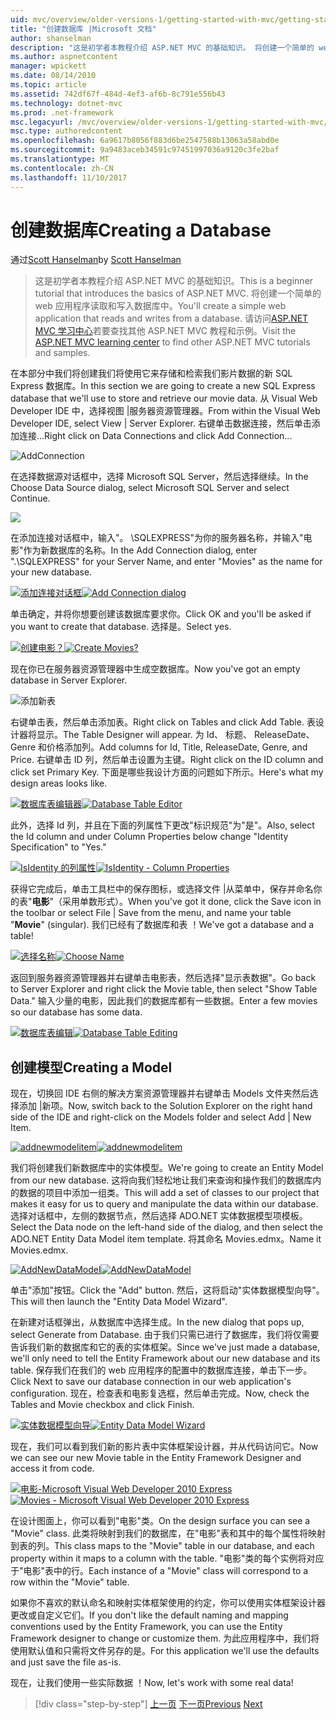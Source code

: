 ```yaml
---
uid: mvc/overview/older-versions-1/getting-started-with-mvc/getting-started-with-mvc-part4
title: "创建数据库 |Microsoft 文档"
author: shanselman
description: "这是初学者本教程介绍 ASP.NET MVC 的基础知识。 将创建一个简单的 web 应用程序读取和写入数据库中。"
ms.author: aspnetcontent
manager: wpickett
ms.date: 08/14/2010
ms.topic: article
ms.assetid: 742df67f-484d-4ef3-af6b-8c791e556b43
ms.technology: dotnet-mvc
ms.prod: .net-framework
msc.legacyurl: /mvc/overview/older-versions-1/getting-started-with-mvc/getting-started-with-mvc-part4
msc.type: authoredcontent
ms.openlocfilehash: 6a9617b8056f883d6be2547588b13063a58abd0e
ms.sourcegitcommit: 9a9483aceb34591c97451997036a9120c3fe2baf
ms.translationtype: MT
ms.contentlocale: zh-CN
ms.lasthandoff: 11/10/2017
---
```

<a name="creating-a-database"></a><span data-ttu-id="73e89-104">创建数据库</span><span class="sxs-lookup"><span data-stu-id="73e89-104">Creating a Database</span></span>
====================
<span data-ttu-id="73e89-105">通过[Scott Hanselman](https://github.com/shanselman)</span><span class="sxs-lookup"><span data-stu-id="73e89-105">by [Scott Hanselman](https://github.com/shanselman)</span></span>

> <span data-ttu-id="73e89-106">这是初学者本教程介绍 ASP.NET MVC 的基础知识。</span><span class="sxs-lookup"><span data-stu-id="73e89-106">This is a beginner tutorial that introduces the basics of ASP.NET MVC.</span></span> <span data-ttu-id="73e89-107">将创建一个简单的 web 应用程序读取和写入数据库中。</span><span class="sxs-lookup"><span data-stu-id="73e89-107">You'll create a simple web application that reads and writes from a database.</span></span> <span data-ttu-id="73e89-108">请访问[ASP.NET MVC 学习中心](../../../index.md)若要查找其他 ASP.NET MVC 教程和示例。</span><span class="sxs-lookup"><span data-stu-id="73e89-108">Visit the [ASP.NET MVC learning center](../../../index.md) to find other ASP.NET MVC tutorials and samples.</span></span>


<span data-ttu-id="73e89-109">在本部分中我们将创建我们将使用它来存储和检索我们影片数据的新 SQL Express 数据库。</span><span class="sxs-lookup"><span data-stu-id="73e89-109">In this section we are going to create a new SQL Express database that we'll use to store and retrieve our movie data.</span></span> <span data-ttu-id="73e89-110">从 Visual Web Developer IDE 中，选择视图 |服务器资源管理器。</span><span class="sxs-lookup"><span data-stu-id="73e89-110">From within the Visual Web Developer IDE, select View | Server Explorer.</span></span> <span data-ttu-id="73e89-111">右键单击数据连接，然后单击添加连接...</span><span class="sxs-lookup"><span data-stu-id="73e89-111">Right click on Data Connections and click Add Connection...</span></span>

![AddConnection](getting-started-with-mvc-part4/_static/image1.png)

<span data-ttu-id="73e89-113">在选择数据源对话框中，选择 Microsoft SQL Server，然后选择继续。</span><span class="sxs-lookup"><span data-stu-id="73e89-113">In the Choose Data Source dialog, select Microsoft SQL Server and select Continue.</span></span>

![](getting-started-with-mvc-part4/_static/image2.png)

<span data-ttu-id="73e89-114">在添加连接对话框中，输入"。 \SQLEXPRESS"为你的服务器名称，并输入"电影"作为新数据库的名称。</span><span class="sxs-lookup"><span data-stu-id="73e89-114">In the Add Connection dialog, enter ".\SQLEXPRESS" for your Server Name, and enter "Movies" as the name for your new database.</span></span>

<span data-ttu-id="73e89-115">[![添加连接对话框](getting-started-with-mvc-part4/_static/image4.png)](getting-started-with-mvc-part4/_static/image3.png)</span><span class="sxs-lookup"><span data-stu-id="73e89-115">[![Add Connection dialog](getting-started-with-mvc-part4/_static/image4.png)](getting-started-with-mvc-part4/_static/image3.png)</span></span>

<span data-ttu-id="73e89-116">单击确定，并将你想要创建该数据库要求你。</span><span class="sxs-lookup"><span data-stu-id="73e89-116">Click OK and you'll be asked if you want to create that database.</span></span> <span data-ttu-id="73e89-117">选择是。</span><span class="sxs-lookup"><span data-stu-id="73e89-117">Select yes.</span></span>

<span data-ttu-id="73e89-118">[![创建电影？](getting-started-with-mvc-part4/_static/image6.png)](getting-started-with-mvc-part4/_static/image5.png)</span><span class="sxs-lookup"><span data-stu-id="73e89-118">[![Create Movies?](getting-started-with-mvc-part4/_static/image6.png)](getting-started-with-mvc-part4/_static/image5.png)</span></span>

<span data-ttu-id="73e89-119">现在你已在服务器资源管理器中生成空数据库。</span><span class="sxs-lookup"><span data-stu-id="73e89-119">Now you've got an empty database in Server Explorer.</span></span>

![添加新表](getting-started-with-mvc-part4/_static/image7.png)

<span data-ttu-id="73e89-121">右键单击表，然后单击添加表。</span><span class="sxs-lookup"><span data-stu-id="73e89-121">Right click on Tables and click Add Table.</span></span> <span data-ttu-id="73e89-122">表设计器将显示。</span><span class="sxs-lookup"><span data-stu-id="73e89-122">The Table Designer will appear.</span></span> <span data-ttu-id="73e89-123">为 Id、 标题、 ReleaseDate、 Genre 和价格添加列。</span><span class="sxs-lookup"><span data-stu-id="73e89-123">Add columns for Id, Title, ReleaseDate, Genre, and Price.</span></span> <span data-ttu-id="73e89-124">右键单击 ID 列，然后单击设置为主键。</span><span class="sxs-lookup"><span data-stu-id="73e89-124">Right click on the ID column and click set Primary Key.</span></span> <span data-ttu-id="73e89-125">下面是哪些我设计方面的问题如下所示。</span><span class="sxs-lookup"><span data-stu-id="73e89-125">Here's what my design areas looks like.</span></span>

<span data-ttu-id="73e89-126">[![数据库表编辑器](getting-started-with-mvc-part4/_static/image9.png)](getting-started-with-mvc-part4/_static/image8.png)</span><span class="sxs-lookup"><span data-stu-id="73e89-126">[![Database Table Editor](getting-started-with-mvc-part4/_static/image9.png)](getting-started-with-mvc-part4/_static/image8.png)</span></span>

<span data-ttu-id="73e89-127">此外，选择 Id 列，并且在下面的列属性下更改"标识规范"为"是"。</span><span class="sxs-lookup"><span data-stu-id="73e89-127">Also, select the Id column and under Column Properties below change "Identity Specification" to "Yes."</span></span>

<span data-ttu-id="73e89-128">[![IsIdentity 的列属性](getting-started-with-mvc-part4/_static/image11.png)](getting-started-with-mvc-part4/_static/image10.png)</span><span class="sxs-lookup"><span data-stu-id="73e89-128">[![IsIdentity - Column Properties](getting-started-with-mvc-part4/_static/image11.png)](getting-started-with-mvc-part4/_static/image10.png)</span></span>

<span data-ttu-id="73e89-129">获得它完成后，单击工具栏中的保存图标，或选择文件 |从菜单中，保存并命名你的表"**电影**"（采用单数形式）。</span><span class="sxs-lookup"><span data-stu-id="73e89-129">When you've got it done, click the Save icon in the toolbar or select File | Save from the menu, and name your table "**Movie**" (singular).</span></span> <span data-ttu-id="73e89-130">我们已经有了数据库和表 ！</span><span class="sxs-lookup"><span data-stu-id="73e89-130">We've got a database and a table!</span></span>

<span data-ttu-id="73e89-131">[![选择名称](getting-started-with-mvc-part4/_static/image13.png)](getting-started-with-mvc-part4/_static/image12.png)</span><span class="sxs-lookup"><span data-stu-id="73e89-131">[![Choose Name](getting-started-with-mvc-part4/_static/image13.png)](getting-started-with-mvc-part4/_static/image12.png)</span></span>

<span data-ttu-id="73e89-132">返回到服务器资源管理器并右键单击电影表，然后选择"显示表数据"。</span><span class="sxs-lookup"><span data-stu-id="73e89-132">Go back to Server Explorer and right click the Movie table, then select "Show Table Data."</span></span> <span data-ttu-id="73e89-133">输入少量的电影，因此我们的数据库都有一些数据。</span><span class="sxs-lookup"><span data-stu-id="73e89-133">Enter a few movies so our database has some data.</span></span>

<span data-ttu-id="73e89-134">[![数据库表编辑](getting-started-with-mvc-part4/_static/image15.png)](getting-started-with-mvc-part4/_static/image14.png)</span><span class="sxs-lookup"><span data-stu-id="73e89-134">[![Database Table Editing](getting-started-with-mvc-part4/_static/image15.png)](getting-started-with-mvc-part4/_static/image14.png)</span></span>

## <a name="creating-a-model"></a><span data-ttu-id="73e89-135">创建模型</span><span class="sxs-lookup"><span data-stu-id="73e89-135">Creating a Model</span></span>

<span data-ttu-id="73e89-136">现在，切换回 IDE 右侧的解决方案资源管理器并右键单击 Models 文件夹然后选择添加 |新项。</span><span class="sxs-lookup"><span data-stu-id="73e89-136">Now, switch back to the Solution Explorer on the right hand side of the IDE and right-click on the Models folder and select Add | New Item.</span></span>

<span data-ttu-id="73e89-137">[![addnewmodelitem](getting-started-with-mvc-part4/_static/image17.png)](getting-started-with-mvc-part4/_static/image16.png)</span><span class="sxs-lookup"><span data-stu-id="73e89-137">[![addnewmodelitem](getting-started-with-mvc-part4/_static/image17.png)](getting-started-with-mvc-part4/_static/image16.png)</span></span>

<span data-ttu-id="73e89-138">我们将创建我们新数据库中的实体模型。</span><span class="sxs-lookup"><span data-stu-id="73e89-138">We're going to create an Entity Model from our new database.</span></span> <span data-ttu-id="73e89-139">这将向我们轻松地让我们来查询和操作我们的数据库内的数据的项目中添加一组类。</span><span class="sxs-lookup"><span data-stu-id="73e89-139">This will add a set of classes to our project that makes it easy for us to query and manipulate the data within our database.</span></span> <span data-ttu-id="73e89-140">选择对话框中，左侧的数据节点，然后选择 ADO.NET 实体数据模型项模板。</span><span class="sxs-lookup"><span data-stu-id="73e89-140">Select the Data node on the left-hand side of the dialog, and then select the ADO.NET Entity Data Model item template.</span></span> <span data-ttu-id="73e89-141">将其命名 Movies.edmx。</span><span class="sxs-lookup"><span data-stu-id="73e89-141">Name it Movies.edmx.</span></span>

<span data-ttu-id="73e89-142">[![AddNewDataModel](getting-started-with-mvc-part4/_static/image19.png)](getting-started-with-mvc-part4/_static/image18.png)</span><span class="sxs-lookup"><span data-stu-id="73e89-142">[![AddNewDataModel](getting-started-with-mvc-part4/_static/image19.png)](getting-started-with-mvc-part4/_static/image18.png)</span></span>

<span data-ttu-id="73e89-143">单击"添加"按钮。</span><span class="sxs-lookup"><span data-stu-id="73e89-143">Click the "Add" button.</span></span> <span data-ttu-id="73e89-144">然后，这将启动"实体数据模型向导"。</span><span class="sxs-lookup"><span data-stu-id="73e89-144">This will then launch the "Entity Data Model Wizard".</span></span>

<span data-ttu-id="73e89-145">在新建对话框弹出，从数据库中选择生成。</span><span class="sxs-lookup"><span data-stu-id="73e89-145">In the new dialog that pops up, select Generate from Database.</span></span> <span data-ttu-id="73e89-146">由于我们只需已进行了数据库，我们将仅需要告诉我们新的数据库和它的表的实体框架。</span><span class="sxs-lookup"><span data-stu-id="73e89-146">Since we've just made a database, we'll only need to tell the Entity Framework about our new database and its table.</span></span> <span data-ttu-id="73e89-147">保存我们在我们的 web 应用程序的配置中的数据库连接，单击下一步。</span><span class="sxs-lookup"><span data-stu-id="73e89-147">Click Next to save our database connection in our web application's configuration.</span></span> <span data-ttu-id="73e89-148">现在，检查表和电影复选框，然后单击完成。</span><span class="sxs-lookup"><span data-stu-id="73e89-148">Now, check the Tables and Movie checkbox and click Finish.</span></span>

<span data-ttu-id="73e89-149">[![实体数据模型向导](getting-started-with-mvc-part4/_static/image21.png)](getting-started-with-mvc-part4/_static/image20.png)</span><span class="sxs-lookup"><span data-stu-id="73e89-149">[![Entity Data Model Wizard](getting-started-with-mvc-part4/_static/image21.png)](getting-started-with-mvc-part4/_static/image20.png)</span></span>

<span data-ttu-id="73e89-150">现在，我们可以看到我们新的影片表中实体框架设计器，并从代码访问它。</span><span class="sxs-lookup"><span data-stu-id="73e89-150">Now we can see our new Movie table in the Entity Framework Designer and access it from code.</span></span>

<span data-ttu-id="73e89-151">[![电影-Microsoft Visual Web Developer 2010 Express](getting-started-with-mvc-part4/_static/image23.png)](getting-started-with-mvc-part4/_static/image22.png)</span><span class="sxs-lookup"><span data-stu-id="73e89-151">[![Movies - Microsoft Visual Web Developer 2010 Express](getting-started-with-mvc-part4/_static/image23.png)](getting-started-with-mvc-part4/_static/image22.png)</span></span>

<span data-ttu-id="73e89-152">在设计图面上，你可以看到"电影"类。</span><span class="sxs-lookup"><span data-stu-id="73e89-152">On the design surface you can see a "Movie" class.</span></span> <span data-ttu-id="73e89-153">此类将映射到我们的数据库，在"电影"表和其中的每个属性将映射到表的列。</span><span class="sxs-lookup"><span data-stu-id="73e89-153">This class maps to the "Movie" table in our database, and each property within it maps to a column with the table.</span></span> <span data-ttu-id="73e89-154">"电影"类的每个实例将对应于"电影"表中的行。</span><span class="sxs-lookup"><span data-stu-id="73e89-154">Each instance of a "Movie" class will correspond to a row within the "Movie" table.</span></span>

<span data-ttu-id="73e89-155">如果你不喜欢的默认命名和映射实体框架使用的约定，你可以使用实体框架设计器更改或自定义它们。</span><span class="sxs-lookup"><span data-stu-id="73e89-155">If you don't like the default naming and mapping conventions used by the Entity Framework, you can use the Entity Framework designer to change or customize them.</span></span> <span data-ttu-id="73e89-156">为此应用程序中，我们将使用默认值和只需将文件另存的是。</span><span class="sxs-lookup"><span data-stu-id="73e89-156">For this application we'll use the defaults and just save the file as-is.</span></span>

<span data-ttu-id="73e89-157">现在，让我们使用一些实际数据 ！</span><span class="sxs-lookup"><span data-stu-id="73e89-157">Now, let's work with some real data!</span></span>

>[!div class="step-by-step"]
<span data-ttu-id="73e89-158">[上一页](getting-started-with-mvc-part3.md)
[下一页](getting-started-with-mvc-part5.md)</span><span class="sxs-lookup"><span data-stu-id="73e89-158">[Previous](getting-started-with-mvc-part3.md)
[Next](getting-started-with-mvc-part5.md)</span></span>
